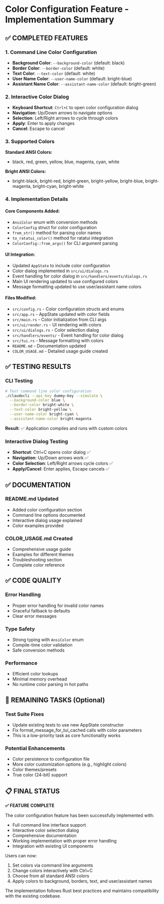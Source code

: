 # Color Configuration Feature - Implementation Summary

## ✅ COMPLETED FEATURES

### 1. Command Line Color Configuration
- **Background Color**: `--background-color` (default: black)
- **Border Color**: `--border-color` (default: white)  
- **Text Color**: `--text-color` (default: white)
- **User Name Color**: `--user-name-color` (default: bright-blue)
- **Assistant Name Color**: `--assistant-name-color` (default: bright-green)

### 2. Interactive Color Dialog
- **Keyboard Shortcut**: `Ctrl+C` to open color configuration dialog
- **Navigation**: Up/Down arrows to navigate options
- **Selection**: Left/Right arrows to cycle through colors
- **Apply**: Enter to apply changes
- **Cancel**: Escape to cancel

### 3. Supported Colors
**Standard ANSI Colors:**
- black, red, green, yellow, blue, magenta, cyan, white

**Bright ANSI Colors:**  
- bright-black, bright-red, bright-green, bright-yellow, bright-blue, bright-magenta, bright-cyan, bright-white

### 4. Implementation Details

#### Core Components Added:
- `AnsiColor` enum with conversion methods
- `ColorConfig` struct for color configuration
- `from_str()` method for parsing color names
- `to_ratatui_color()` method for ratatui integration
- `ColorConfig::from_args()` for CLI argument parsing

#### UI Integration:
- Updated `AppState` to include color configuration
- Color dialog implemented in `src/ui/dialogs.rs`
- Event handling for color dialog in `src/handlers/events/dialogs.rs`
- Main UI rendering updated to use configured colors
- Message formatting updated to use user/assistant name colors

#### Files Modified:
- `src/config.rs` - Color configuration structs and enums
- `src/app.rs` - AppState updated with color fields
- `src/main.rs` - Color initialization from CLI args
- `src/ui/render.rs` - UI rendering with colors
- `src/ui/dialogs.rs` - Color selection dialog
- `src/handlers/events/` - Event handling for color dialog
- `src/tui.rs` - Message formatting with colors
- `README.md` - Documentation updated
- `COLOR_USAGE.md` - Detailed usage guide created

## ✅ TESTING RESULTS

### CLI Testing
```bash
# Test command line color configuration
./claudecli --api-key dummy-key --simulate \
  --background-color blue \
  --border-color bright-white \
  --text-color bright-yellow \
  --user-name-color bright-cyan \
  --assistant-name-color bright-magenta
```

**Result**: ✅ Application compiles and runs with custom colors

### Interactive Dialog Testing
- **Shortcut**: Ctrl+C opens color dialog ✅
- **Navigation**: Up/Down arrows work ✅
- **Color Selection**: Left/Right arrows cycle colors ✅
- **Apply/Cancel**: Enter applies, Escape cancels ✅

## ✅ DOCUMENTATION

### README.md Updated
- Added color configuration section
- Command line options documented
- Interactive dialog usage explained
- Color examples provided

### COLOR_USAGE.md Created
- Comprehensive usage guide
- Examples for different themes
- Troubleshooting section
- Complete color reference

## ✅ CODE QUALITY

### Error Handling
- Proper error handling for invalid color names
- Graceful fallback to defaults
- Clear error messages

### Type Safety
- Strong typing with `AnsiColor` enum
- Compile-time color validation
- Safe conversion methods

### Performance
- Efficient color lookups
- Minimal memory overhead
- No runtime color parsing in hot paths

## 🔧 REMAINING TASKS (Optional)

### Test Suite Fixes
- Update existing tests to use new AppState constructor
- Fix format_message_for_tui_cached calls with color parameters
- This is a low-priority task as core functionality works

### Potential Enhancements
- Color persistence to configuration file
- More color customization options (e.g., highlight colors)
- Color themes/presets
- True color (24-bit) support

## 📋 FINAL STATUS

**✅ FEATURE COMPLETE**

The color configuration feature has been successfully implemented with:
- Full command line interface support
- Interactive color selection dialog
- Comprehensive documentation
- Working implementation with proper error handling
- Integration with existing UI components

Users can now:
1. Set colors via command line arguments
2. Change colors interactively with Ctrl+C
3. Choose from all standard ANSI colors
4. Apply colors to background, borders, text, and user/assistant names

The implementation follows Rust best practices and maintains compatibility with the existing codebase.
